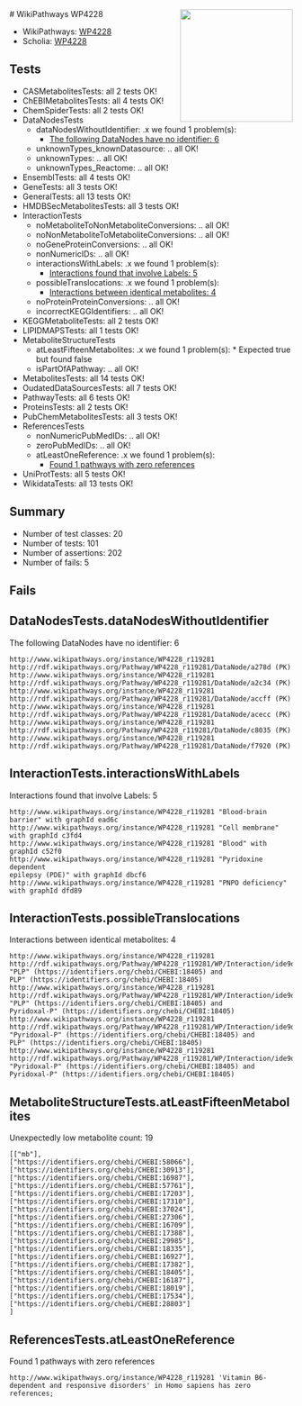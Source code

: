 <img style="float: right; width: 200px" src="https://upload.wikimedia.org/wikipedia/commons/thumb/8/83/Wplogo_with_text_500.png/640px-Wplogo_with_text_500.png" />
# WikiPathways WP4228

* WikiPathways: [WP4228](https://new.wikipathways.org/pathways/WP4228)
* Scholia: [WP4228](https://scholia.toolforge.org/wikipathways/WP4228)
## Tests
* CASMetabolitesTests: all 2 tests OK!
* ChEBIMetabolitesTests: all 4 tests OK!
* ChemSpiderTests: all 2 tests OK!
* DataNodesTests
    * dataNodesWithoutIdentifier: .x we found 1 problem(s):
        * [The following DataNodes have no identifier: 6](#d2d32fa5)
    * unknownTypes_knownDatasource: .. all OK!
    * unknownTypes: .. all OK!
    * unknownTypes_Reactome: .. all OK!
* EnsemblTests: all 4 tests OK!
* GeneTests: all 3 tests OK!
* GeneralTests: all 13 tests OK!
* HMDBSecMetabolitesTests: all 3 tests OK!
* InteractionTests
    * noMetaboliteToNonMetaboliteConversions: .. all OK!
    * noNonMetaboliteToMetaboliteConversions: .. all OK!
    * noGeneProteinConversions: .. all OK!
    * nonNumericIDs: .. all OK!
    * interactionsWithLabels: .x we found 1 problem(s):
        * [Interactions found that involve Labels: 5](#630d267c)
    * possibleTranslocations: .x we found 1 problem(s):
        * [Interactions between identical metabolites: 4](#d59038c7)
    * noProteinProteinConversions: .. all OK!
    * incorrectKEGGIdentifiers: .. all OK!
* KEGGMetaboliteTests: all 2 tests OK!
* LIPIDMAPSTests: all 1 tests OK!
* MetaboliteStructureTests
    * atLeastFifteenMetabolites: .x we found 1 problem(s):
            * Expected true but found false
    * isPartOfAPathway: .. all OK!
* MetabolitesTests: all 14 tests OK!
* OudatedDataSourcesTests: all 7 tests OK!
* PathwayTests: all 6 tests OK!
* ProteinsTests: all 2 tests OK!
* PubChemMetabolitesTests: all 3 tests OK!
* ReferencesTests
    * nonNumericPubMedIDs: .. all OK!
    * zeroPubMedIDs: .. all OK!
    * atLeastOneReference: .x we found 1 problem(s):
        * [Found 1 pathways with zero references](#35eb778e)
* UniProtTests: all 5 tests OK!
* WikidataTests: all 13 tests OK!


## Summary

* Number of test classes: 20
* Number of tests: 101
* Number of assertions: 202
* Number of fails: 5

## Fails

<a name="d2d32fa5" />

## DataNodesTests.dataNodesWithoutIdentifier

The following DataNodes have no identifier: 6
```
http://www.wikipathways.org/instance/WP4228_r119281 http://rdf.wikipathways.org/Pathway/WP4228_r119281/DataNode/a278d (PK)
http://www.wikipathways.org/instance/WP4228_r119281 http://rdf.wikipathways.org/Pathway/WP4228_r119281/DataNode/a2c34 (PK)
http://www.wikipathways.org/instance/WP4228_r119281 http://rdf.wikipathways.org/Pathway/WP4228_r119281/DataNode/accff (PK)
http://www.wikipathways.org/instance/WP4228_r119281 http://rdf.wikipathways.org/Pathway/WP4228_r119281/DataNode/acecc (PK)
http://www.wikipathways.org/instance/WP4228_r119281 http://rdf.wikipathways.org/Pathway/WP4228_r119281/DataNode/c8035 (PK)
http://www.wikipathways.org/instance/WP4228_r119281 http://rdf.wikipathways.org/Pathway/WP4228_r119281/DataNode/f7920 (PK)
```

<a name="630d267c" />

## InteractionTests.interactionsWithLabels

Interactions found that involve Labels: 5
```
http://www.wikipathways.org/instance/WP4228_r119281 "Blood-brain 
barrier" with graphId ead6c
http://www.wikipathways.org/instance/WP4228_r119281 "Cell membrane" with graphId c3fd4
http://www.wikipathways.org/instance/WP4228_r119281 "Blood" with graphId c52f0
http://www.wikipathways.org/instance/WP4228_r119281 "Pyridoxine dependent
epilepsy (PDE)" with graphId dbcf6
http://www.wikipathways.org/instance/WP4228_r119281 "PNPO deficiency" with graphId dfd89
```

<a name="d59038c7" />

## InteractionTests.possibleTranslocations

Interactions between identical metabolites: 4
```
http://www.wikipathways.org/instance/WP4228_r119281 http://rdf.wikipathways.org/Pathway/WP4228_r119281/WP/Interaction/ide9dba89b "PLP" (https://identifiers.org/chebi/CHEBI:18405) and 
PLP" (https://identifiers.org/chebi/CHEBI:18405)
http://www.wikipathways.org/instance/WP4228_r119281 http://rdf.wikipathways.org/Pathway/WP4228_r119281/WP/Interaction/ide9dba89b "PLP" (https://identifiers.org/chebi/CHEBI:18405) and 
Pyridoxal-P" (https://identifiers.org/chebi/CHEBI:18405)
http://www.wikipathways.org/instance/WP4228_r119281 http://rdf.wikipathways.org/Pathway/WP4228_r119281/WP/Interaction/ide9dba89b "Pyridoxal-P" (https://identifiers.org/chebi/CHEBI:18405) and 
PLP" (https://identifiers.org/chebi/CHEBI:18405)
http://www.wikipathways.org/instance/WP4228_r119281 http://rdf.wikipathways.org/Pathway/WP4228_r119281/WP/Interaction/ide9dba89b "Pyridoxal-P" (https://identifiers.org/chebi/CHEBI:18405) and 
Pyridoxal-P" (https://identifiers.org/chebi/CHEBI:18405)
```

<a name="3b0f947d" />

## MetaboliteStructureTests.atLeastFifteenMetabolites

Unexpectedly low metabolite count: 19

```
[["mb"],
["https://identifiers.org/chebi/CHEBI:58066"],
["https://identifiers.org/chebi/CHEBI:30913"],
["https://identifiers.org/chebi/CHEBI:16987"],
["https://identifiers.org/chebi/CHEBI:57761"],
["https://identifiers.org/chebi/CHEBI:17203"],
["https://identifiers.org/chebi/CHEBI:17310"],
["https://identifiers.org/chebi/CHEBI:37024"],
["https://identifiers.org/chebi/CHEBI:27306"],
["https://identifiers.org/chebi/CHEBI:16709"],
["https://identifiers.org/chebi/CHEBI:17388"],
["https://identifiers.org/chebi/CHEBI:29985"],
["https://identifiers.org/chebi/CHEBI:18335"],
["https://identifiers.org/chebi/CHEBI:16927"],
["https://identifiers.org/chebi/CHEBI:17382"],
["https://identifiers.org/chebi/CHEBI:18405"],
["https://identifiers.org/chebi/CHEBI:16187"],
["https://identifiers.org/chebi/CHEBI:18019"],
["https://identifiers.org/chebi/CHEBI:17534"],
["https://identifiers.org/chebi/CHEBI:28803"]
]
```

<a name="35eb778e" />

## ReferencesTests.atLeastOneReference

Found 1 pathways with zero references
```
http://www.wikipathways.org/instance/WP4228_r119281 'Vitamin B6-dependent and responsive disorders' in Homo sapiens has zero references; 
```

